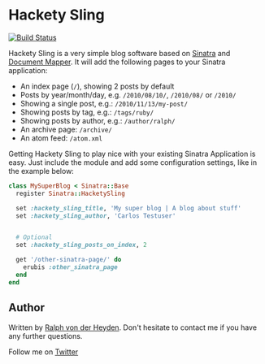 # Hackety Sling

[![Build Status](https://secure.travis-ci.org/ralph/hackety-sling.png)](http://travis-ci.org/ralph/hackety-sling)

Hackety Sling is a very simple blog software based on [Sinatra](http://github.com/sinatra/sinatra) and [Document Mapper](http://github.com/ralph/document_mapper). It will add the following pages to your Sinatra application:

* An index page (`/`), showing 2 posts by default
* Posts by year/month/day, e.g. `/2010/08/10/`, `/2010/08/` or `/2010/`
* Showing a single post, e.g.: `/2010/11/13/my-post/`
* Showing posts by tag, e.g.: `/tags/ruby/`
* Showing posts by author, e.g.: `/author/ralph/`
* An archive page: `/archive/`
* An atom feed: `/atom.xml`


Getting Hackety Sling to play nice with your existing Sinatra Application is easy. Just include the module and add some configuration settings, like in the example below:

```ruby
class MySuperBlog < Sinatra::Base
  register Sinatra::HacketySling

  set :hackety_sling_title, 'My super blog | A blog about stuff'
  set :hackety_sling_author, 'Carlos Testuser'


  # Optional
  set :hackety_sling_posts_on_index, 2

  get '/other-sinatra-page/' do
    erubis :other_sinatra_page
  end
end
```

## Author

Written by [Ralph von der Heyden](http://www.rvdh.de). Don't hesitate to contact me if you have any further questions.

Follow me on [Twitter](http://twitter.com/ralph)
